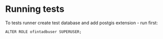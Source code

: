 # Running tests

To tests runner create test database and add postgis extension - run first:
```
ALTER ROLE ofintadbuser SUPERUSER;
```
